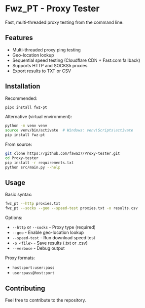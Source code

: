 # Fwz_PT - Proxy Tester

Fast, multi-threaded proxy testing from the command line.

## Features

- Multi-threaded proxy ping testing
- Geo-location lookup
- Sequential speed testing (Cloudflare CDN + Fast.com fallback)
- Supports HTTP and SOCKS5 proxies
- Export results to TXT or CSV

## Installation

Recommended:

```bash
pipx install fwz-pt
```

Alternative (virtual environment):

```bash
python -m venv venv
source venv/bin/activate  # Windows: venv\Scripts\activate
pip install fwz-pt
```

From source:

```bash
git clone https://github.com/fawaz7/Proxy-tester.git
cd Proxy-tester
pip install -r requirements.txt
python src/main.py --help
```

## Usage

Basic syntax:

```bash
fwz_pt --http proxies.txt
fwz_pt --socks --geo --speed-test proxies.txt -o results.csv
```

Options:

- `--http` or `--socks` - Proxy type (required)
- `--geo` - Enable geo-location lookup
- `--speed-test` - Run download speed test
- `-o <file>` - Save results (.txt or .csv)
- `--verbose` - Debug output

Proxy formats:

- `host:port:user:pass`
- `user:pass@host:port`

## Contributing

Feel free to contribute to the repository.

```

```
